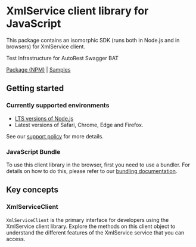 # XmlService client library for JavaScript

This package contains an isomorphic SDK (runs both in Node.js and in browsers) for XmlService client.

Test Infrastructure for AutoRest Swagger BAT

[Package (NPM)](https://www.npmjs.com/package/@msinternal/xml-service) |
[Samples](https://github.com/Azure-Samples/azure-samples-js-management)

## Getting started

### Currently supported environments

- [LTS versions of Node.js](https://nodejs.org/about/releases/)
- Latest versions of Safari, Chrome, Edge and Firefox.

See our [support policy](https://github.com/Azure/azure-sdk-for-js/blob/main/SUPPORT.md) for more details.





### JavaScript Bundle
To use this client library in the browser, first you need to use a bundler. For details on how to do this, please refer to our [bundling documentation](https://aka.ms/AzureSDKBundling).

## Key concepts

### XmlServiceClient

`XmlServiceClient` is the primary interface for developers using the XmlService client library. Explore the methods on this client object to understand the different features of the XmlService service that you can access.

